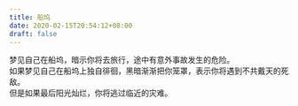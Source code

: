 ```yaml
---
title: 船坞
date: 2020-02-15T20:54:12+08:00
draft: false
---
```


梦见自己在船坞，暗示你将去旅行，途中有意外事故发生的危险。<br>
如果梦见自己在船坞上独自徘徊，黑暗渐渐把你笼罩，表示你将遇到不共戴天的死敌。<br>
但是如果最后阳光灿烂，你将逃过临近的灾难。<br>
